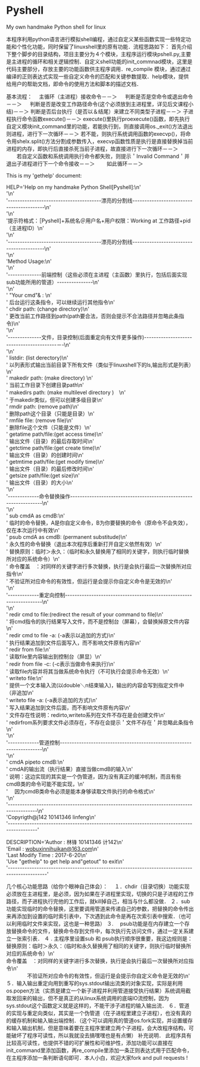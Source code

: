 # Pyshell
My own handmake Python shell for linux

本程序利用python语言进行模拟shell编程，通过自定义某些函数实现一些特定功能和个性化功能，同时保留了linuxshell里的原有功能．流程思路如下：
    首先介绍下整个脚步的目录结构，项目主要分为４个模块，主程序运行模块pshell.py,主要是主进程的循环和相关逻辑控制．自定义shell功能的init_commnad模块，这里是代码主要部分，存放主要的功能函数供主程序调用．re_compile 模块，通过通过编译的正则表达式实现一些自定义命令的匹配和关键参数提取．help模块，提供给用户的帮助文档，即命令的使用方法和脚本的描述文档．
    
基本流程：
   　主循环（主进程）接收命令－－＞
　  判断是否是空命令或退出命令－－＞
　  判断是否是改变工作路径命令(这个必须放到主进程里，详见后文课程小结)－－＞
    判断是否后台执行（是否以＆结尾）来建立不同类型子进程－－＞
    子进程执行命令函数execute()－－＞
    execute()里执行proexecute()函数，即先执行自定义模块init_command里的功能，若能执行到，则直接调用os._exit()方法退出则进程，进行下一次循环－－＞
    若不能，则执行系统调用函数的execvp()，将命令用shelx.split()方法分割成参数传入，execvp函数性质是执行是直接替换掉当前进程的内存，即执行后直接杀死当前子进程，故直接进行下一次循环－－＞
　　若自定义函数和系统调用执行命令都失败，则提示＇Invalid Command＇并退出子进程进行下一个命令接收－－＞
　　如此循环－－＞
  
This is my 'gethelp' document:

   HELP='Help on my handmake Python Shell[Pyshell]:\n' \
     '\n' \
     '---------------------------------------漂亮的分割线-----------------------------------------\n' \
     '\n' \
     '提示符格式：［Pyshell]+系统名＠用户名+用户权限：Working at 工作路径+pid（主进程ID）\n' \
     '\n' \
     '---------------------------------------漂亮的分割线-----------------------------------------\n' \
     '\n' \
     'Method Usage:\n' \
     '\n' \
     '--------------前端控制（这些必须在主进程（主函数）里执行，包括后面实现sub功能所用的管道）---------------\n' \
     '\n' \
     '      "Your cmd"& : \n' \
     '          后台运行这条指令，可以继续运行其他指令\n' \
     '      chdir path: (change directory)\n' \
     '          更改当前工作路径到path(path要合法，否则会提示不合法路径并忽略此条指令)\n' \
     '\n' \
     '--------------文件，目录控制(后面重定向有文件更多操作)-----------------------------------------－-\n' \
     '\n' \
     '      listdir:  (list derectory)\n' \
     '          以列表形式输出当前目录下所有文件（类似于linuxshell下的ls,输出形式是列表）\n' \
     '      makedir path: (make directory) \n' \
     '          当前工作目录下创建目录path\n' \
     '      makedirs path: (make multilevel directory )　\n' \
     '          于makedir类似，但可以创建多级目录\n' \
     '      rmdir path: (remove path)\n' \
     '          删除path这个目录（只能是目录）\n' \
     '      rmfile file: (remove file)\n' \
     '          删除file这个文件（只能是文件）\n' \
     '      getatime path/file:(get access time)\n' \
     '          输出文件（目录）的最后存取时间\n' \
     '      getctime path/file:(get create time)\n' \
     '          输出文件（目录）的创建时间\n' \
     '      getmtime path/file:(get modify time)\n' \
     '          输出文件（目录）的最后修改时间\n' \
     '      getsize path/file:(get size)\n' \
     '          输出文件（目录）的大小\n' \
     '\n' \
     '-------------命令替换操作------------------------------------------------------------------\n' \
     '\n' \
     '      sub cmdA as cmdB:\n' \
     '          临时的命令替换，A是你自定义命令，B为你要替换的命令（原命令不会失效），仅在本次运行中有效\n' \
     '      psub cmdA as cmdB: (permanent substitude)\n' \
     '          永久性的命令替换（退出本次程序后重新打开自定义依然有效）\n' \
     '          替换原则：临时＞永久：（临时和永久替换用了相同的关键字，则执行临时替换所对应的系统命令）\n' \
     '                  命令覆盖　：对同样的关键字进行多次替换，执行是会执行最后一次替换所对应指令\n' \
     '                  不验证所对应命令的有效性，但运行是会提示你自定义命令是无效的\n' \
     '\n' \
     '-------------重定向控制--------------------------------------------------------------------\n' \
     '\n' \
     '      redir cmd to file:(redirect the result of your command to file)\n' \
     '          将cmd指令的执行结果写入文件，而不是控制台（屏幕），会替换掉原文件内容\n' \
     '      redir cmd to file -a: (-a表示以追加的方式)\n' \
     '          执行结果追加到文件后面写入，而不影响文件原有内容\n' \
     '      redir from file:\n' \
     '          读取file里内容输出到控制台（屏显）\n' \
     '      redir from file -c: (-c表示当做命令来执行)\n' \
     '          读取file内容并将其当做系统命令执行（不可执行会提示命令无效）\n' \
     '      writeto file:\n' \
     '          提供一个文本输入流(以double＼n结束输入)，输出的内容会写到指定文件中（非追加\n' \
     '      writeto file -a: (-a表示追加的方式)\n' \
     '          写入结果追加到文件后面，而不影响文件原有内容\n' \
     '      文件存在性说明：redirto,writeto系列在文件不存在是会创建文件\n' \
     '                  redirfrom系列要求文件必须存在，不存在会提示＇文件不存在＇并忽略此条指令\n' \
     '\n' \
     '-------------管道控制----------------------------------------------------------------------\n' \
     '\n' \
     '      cmdA pipeto cmdB:\n' \
     '          cmdA的输出流（执行结果）直接当做cmdB的输入\n' \
     '          说明：这边实现的其实是一个伪管道，因为没有真正的缓冲机制，而且有些cmdB类的命令可能不能实现，\n' \
     '              　因为cmdB类命令必须是能本身够读取文件执行的命令格式\n' \
     '\n' \
     '------------------------------------------------------------------------------------------\n' \
     'Copyrigth@j142 10141346 linfeng\n' \
     '------------------------------------------------------------------------------------------'

DESCRIPTION='Author : 林锋  10141346   计142\n' \
            'Email : wobuxinnihuikan@163.com\n' \
            'Last Modify Time : 2017-6-20\n' \
            'Use "gethelp" to get help and"getout" to exit\n' \
            '----------------------------------------------------------------------------------------------'
       
几个核心功能思路（给你个眼神自己体会）：
  　１．chdir（目录切换）功能实现必须放在主进程里，是必须，因为如果在子进程里实现，切换的只是子进程的工作路径，而子进程执行完他的工作后，就kill掉自己，相当与什么都没做．
    ２．sub功能实现临时的命令替换，这里要调用管道来传递自己的参数，把替换的命令传出来再添加到设置的临时索引表中，下次遇到此命令是再在次索引表中搜索．（也可以利用临时文件来实现，这也是一种思路）
    ３. 　psub功能是在内存建立一个存放替换命令的文件，替换命令存到文件中，每次执行先访问文件，通过一定关系建立一张索引表．
    ４ . 主程序里设置sub 和 psub执行顺序很重要，我这边规则是：
       替换原则：临时＞永久：（临时和永久替换用了相同的关键字，则执行临时替换所对应的系统命令）\n' \
       命令覆盖　：对同样的关键字进行多次替换，执行是会执行最后一次替换所对应指令\n' \
　　　　不验证所对应命令的有效性，但运行是会提示你自定义命令是无效的\n' \
    ５．输入输出重定向用到重写的sys.stdout输出流类的对象实现，实际是利用os.popen方法（实质是建立一个新子进程并利用管道接受执行结果）系统调用截取发回来的输出，但不是真正的从linux系统调用的底端IO流控制，因为sys.stdout这个函数定义就是这样的，不能干涉子进程的输入输出流．
    ６．管道的实现与重定向类似，其实是一个伪管道（在子进程里建立子进程），也没有真的的缓存机制和输入输出端控制．（这个可以调用真的管道os.fork实现，并设置缓存和输入输出机制，但是意味着要在主程序里建立两个子进程，会大改程序结构，可能破坏了程序可读性，所以我就没去搞嘿嘿也是有点懒）
补充说明．
   此程序具有比较高可读性，也提供不错的可扩展性和可维护性，添加功能可以直接在init_command里添加函数，再re_compile里添加一条正则表达式用于匹配命令，在主程序添加一条判断语句即可．本人小白，欢迎大家fork and pull requests  !         
           
